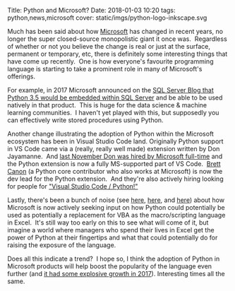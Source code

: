 Title: Python and Microsoft?
Date: 2018-01-03 10:20
tags: python,news,microsoft
cover: static/imgs/python-logo-inkscape.svg

Much has been said about how [Microsoft](https://www.microsoft.com) has changed in recent years, no longer the super
closed-source monopolistic giant it once was.  Regardless of whether or not you believe the change is real or just at
the surface, permanent or temporary, etc, there is definitely some interesting things that have come up recently.  One
is how everyone's favourite programming language is starting to take a prominent role in many of Microsoft's offerings.

For example, in 2017 Microsoft announced on the [SQL Server Blog that Python 3.5 would be embedded within SQL Server](https://blogs.technet.microsoft.com/dataplatforminsider/2017/04/19/python-in-sql-server-2017-enhanced-in-database-machine-learning/)
and be able to be used natively in that product.  This is huge for the data science & machine learning communities.  I
haven't yet played with this, but supposedly you can effectively write stored procedures using Python.

Another change illustrating the adoption of Python within the Microsoft ecosystem has been in Visual Studio Code land.
Originally Python support in VS Code came via a (really, really well made) extension written by Don Jayamanne.  And
[last November Don was hired by Microsoft full-time](https://blogs.msdn.microsoft.com/pythonengineering/2017/11/09/don-jayamanne-joins-microsoft/)
and the Python extension is now a fully MS-supported part of VS Code.  [Brett Canon](https://snarky.ca/) (a Python core
contributor who also works at Microsoft) is now the dev lead for the Python extension.  And they're also actively hiring
looking for people for ["Visual Studio Code / Python!"](https://blogs.msdn.microsoft.com/pythonengineering/2017/11/09/don-jayamanne-joins-microsoft/)

Lastly, there's been a bunch of noise (see
[here](https://www.bleepingcomputer.com/news/microsoft/microsoft-considers-adding-python-as-an-official-scripting-language-to-excel/),
[here](https://news.ycombinator.com/item?id=15927132),
and [here](https://excel.uservoice.com/forums/304921-excel-for-windows-desktop-application/suggestions/10549005-python-as-an-excel-scripting-language))
about how Microsoft is now actively seeking input on how Python could potentially be used as potentially a replacement
for VBA as the macro/scripting language in Excel.  It's still way too early on this to see what will come of it, but
imagine a world where managers who spend their lives in Excel get the power of Python at their fingertips and what that
could potentially do for raising the exposure of the language.

Does all this indicate a trend?  I hope so, I think the adoption of Python in Microsoft products will help boost the
popularity of the language even further (and
[it had some explosive growth in 2017](https://stackoverflow.blog/2017/09/06/incredible-growth-python/)).
Interesting times all the same.
